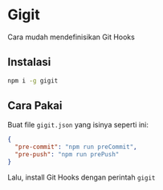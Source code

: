 # Gigit

Cara mudah mendefinisikan Git Hooks

## Instalasi

```bash
npm i -g gigit
```

## Cara Pakai

Buat file `gigit.json` yang isinya seperti ini:

```json
{
  "pre-commit": "npm run preCommit",
  "pre-push": "npm run prePush"
}
```

Lalu, install Git Hooks dengan perintah `gigit`
